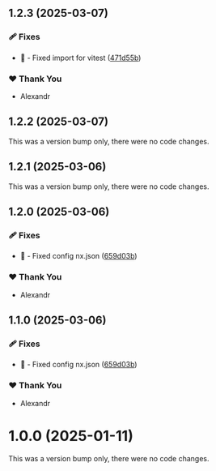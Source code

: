 ## 1.2.3 (2025-03-07)

### 🩹 Fixes

- 🐛 - Fixed import for vitest ([471d55b](https://github.com/Zilero232/dev-config-hub/commit/471d55b))

### ❤️ Thank You

- Alexandr

## 1.2.2 (2025-03-07)

This was a version bump only, there were no code changes.

## 1.2.1 (2025-03-06)

This was a version bump only, there were no code changes.

## 1.2.0 (2025-03-06)

### 🩹 Fixes

- 🐛 - Fixed config nx.json ([659d03b](https://github.com/Zilero232/dev-config-hub/commit/659d03b))

### ❤️ Thank You

- Alexandr

## 1.1.0 (2025-03-06)

### 🩹 Fixes

- 🐛 - Fixed config nx.json ([659d03b](https://github.com/Zilero232/dev-config-hub/commit/659d03b))

### ❤️ Thank You

- Alexandr

# 1.0.0 (2025-01-11)

This was a version bump only, there were no code changes.
